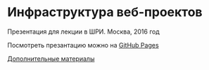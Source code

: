 # Инфраструктура веб-проектов

Презентация для лекции в ШРИ. Москва, 2016 год

Посмотреть презантацию можно на [GitHub Pages](https://andre487.github.io/shri-2016-infra/)

[Дополнительные материалы](https://gist.github.com/andre487/beb49c2e47d51f7e327f9646081a1758)
